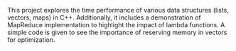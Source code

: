 This project explores the time performance of various data structures (lists, vectors, maps) in C++. Additionally, it includes a demonstration of MapReduce implementation to highlight the impact of lambda functions. A simple code is given to see the importance of reserving memory in vectors for optimization.
